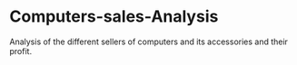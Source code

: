 # Computers-sales-Analysis
Analysis of the different sellers of computers and its accessories and their profit.
